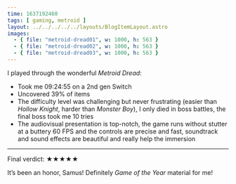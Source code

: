 ```yaml
---
time: 1637192460
tags: [ gaming, metroid ]
layout: ../../../../../layouts/BlogItemLayout.astro
images:
  - { file: "metroid-dread01", w: 1000, h: 563 }
  - { file: "metroid-dread02", w: 1000, h: 563 }
  - { file: "metroid-dread03", w: 1000, h: 563 }
---
```


I played through the wonderful *Metroid Dread*:

* Took me 09:24:55 on a 2nd gen Switch
* Uncovered 39% of items
* The difficulty level was challenging but never frustrating (easier than *Hollow Knight*, harder than *Monster Boy*), I only died in boss battles, the final boss took me 10 tries
* The audiovisual presentation is top-notch, the game runs without stutter at a buttery 60 FPS and the controls are precise and fast, soundtrack and sound effects are beautiful and really help the immersion

<hr>

Final verdict: ★★★★★

It’s been an honor, Samus! Definitely *Game of the Year* material for me!
